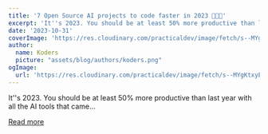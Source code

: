 ```yaml
---
title: '7 Open Source AI projects to code faster in 2023 🧑‍💻🚀'
excerpt: 'It''s 2023. You should be at least 50% more productive than last year with all the AI tools that came...'
date: '2023-10-31'
coverImage: 'https://res.cloudinary.com/practicaldev/image/fetch/s--MYgKtxyE--/c_imagga_scale,f_auto,fl_progressive,h_420,q_auto,w_1000/https://dev-to-uploads.s3.amazonaws.com/uploads/articles/drie8515e8i8xrycg8ai.png'
author:
  name: Koders
  picture: "assets/blog/authors/koders.png"
ogImage:
  url: 'https://res.cloudinary.com/practicaldev/image/fetch/s--MYgKtxyE--/c_imagga_scale,f_auto,fl_progressive,h_420,q_auto,w_1000/https://dev-to-uploads.s3.amazonaws.com/uploads/articles/drie8515e8i8xrycg8ai.png'
---
```


It''s 2023. You should be at least 50% more productive than last year with all the AI tools that came...

[Read more](https://dev.to/llmonitor/7-open-source-ai-projects-to-code-faster-in-2023-2306)
